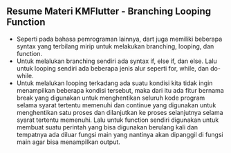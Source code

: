 ## Resume Materi KMFlutter - Branching Looping Function
- Seperti pada bahasa pemrograman lainnya, dart juga memiliki beberapa syntax yang terbilang mirip untuk melakukan branching, looping, dan function.
- Untuk melalukan branching sendiri ada syntax if, else if, dan else. Lalu untuk looping sendiri ada beberapa jenis alur seperti for, while, dan do-while.
- Untuk melalukan looping terkadang ada suatu kondisi kita tidak ingin menampilkan beberapa kondisi tersebut, maka dari itu ada fitur bernama break yang digunakan untuk menghentikan seluruh kode program selama syarat tertentu memenuhi dan continue yang digunakan untuk menghentikan satu proses dan dilanjutkan ke proses selanjutnya selama syarat tertentu memenuhi. Lalu untuk function sendiri digunakan untuk membuat suatu perintah yang bisa digunakan berulang kali dan tempatnya ada diluar fungsi main yang nantinya akan dipanggil di fungsi main agar bisa menampilkan output.
